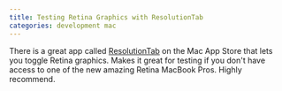```yaml
---
title: Testing Retina Graphics with ResolutionTab
categories: development mac
---
```


There is a great app called [ResolutionTab](https://itunes.apple.com/us/app/resolutiontab/id540141595?mt=12) on the Mac App Store that lets you toggle Retina graphics. Makes it great for testing if you don't have access to one of the new amazing Retina MacBook Pros. Highly recommend.
